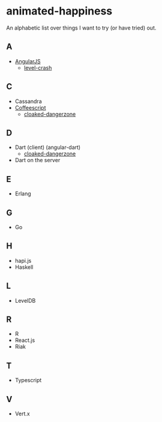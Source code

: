 animated-happiness
==================

An alphabetic list over things I want to try (or have tried) out.

## A
- [AngularJS](https://angularjs.org/)
  - [level-crash](https://github.com/eiriksm/level-crash)

## C
- Cassandra
- [Coffeescript](http://coffeescript.org/)
  - [cloaked-dangerzone](https://github.com/eiriksm/cloaked-dangerzone)

## D
- Dart (client) (angular-dart)
  - [cloaked-dangerzone](https://github.com/eiriksm/cloaked-dangerzone)
- Dart on the server

## E
- Erlang

## G
- Go

## H
- hapi.js
- Haskell

## L
- LevelDB

## R
- R
- React.js
- Riak

## T
- Typescript

## V
- Vert.x
